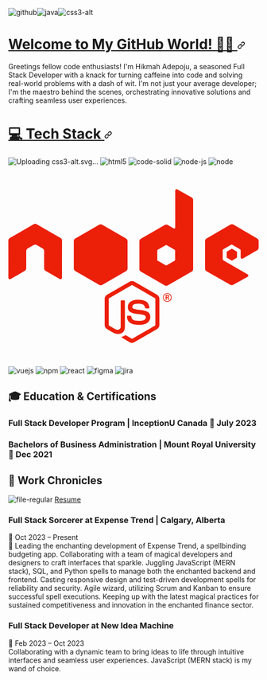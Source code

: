 ![github](https://github.com/hadep275/hadep275/assets/65734173/e49e1718-5a15-4d08-9c3a-ef4993b403ef)![java](https://github.com/hadep275/hadep275/assets/65734173/d9e04df9-f7dc-4289-9124-e22d8bcd93d8)![css3-alt](https://github.com/hadep275/hadep275/assets/65734173/8f38ce6d-f819-409a-a59a-b912fb380284)<h1 id="user-content--about-me" dir="auto"><a class="heading-link" href="#-about-me"> Welcome to My GitHub World! 👩‍💻 <svg class="octicon octicon-link" viewBox="0 0 16 16" version="1.1" width="16" height="16" aria-hidden="true"><path d="m7.775 3.275 1.25-1.25a3.5 3.5 0 1 1 4.95 4.95l-2.5 2.5a3.5 3.5 0 0 1-4.95 0 .751.751 0 0 1 .018-1.042.751.751 0 0 1 1.042-.018 1.998 1.998 0 0 0 2.83 0l2.5-2.5a2.002 2.002 0 0 0-2.83-2.83l-1.25 1.25a.751.751 0 0 1-1.042-.018.751.751 0 0 1-.018-1.042Zm-4.69 9.64a1.998 1.998 0 0 0 2.83 0l1.25-1.25a.751.751 0 0 1 1.042.018.751.751 0 0 1 .018 1.042l-1.25 1.25a3.5 3.5 0 1 1-4.95-4.95l2.5-2.5a3.5 3.5 0 0 1 4.95 0 .751.751 0 0 1-.018 1.042.751.751 0 0 1-1.042.018 1.998 1.998 0 0 0-2.83 0l-2.5 2.5a1.998 1.998 0 0 0 0 2.83Z"></path></svg></a></h1>

Greetings fellow code enthusiasts! I'm Hikmah Adepoju, a seasoned Full Stack Developer with a knack for turning caffeine into code and solving real-world problems with a dash of wit. I'm not just your average developer; I'm the maestro behind the scenes, orchestrating innovative solutions and crafting seamless user experiences.

<!-- ## 🚀 Current Endeavors

### Full Stack Developer at Expense Trend | Calgary, Alberta
📈 Leading the charge in developing and maintaining Expense Trend, a revolutionary budgeting app startup set to redefine financial management. Collaborating with a squad of talented developers and designers, I'm here to make budgeting cool again!

### 💻 Tech Alchemist
🔧 Crafting magic with a diverse set of technical skills, including JavaScript (MERN stack), SQL, and Python. From backend sorcery to frontend enchantment, I'm the wizard ensuring Expense Trend is not just an app but a magical experience.

### 🌐 Agile Extraordinaire
🔄 Engaging in Agile project management practices using Scrum and Kanban methodologies. I juggle tasks faster than you can say "git commit," ensuring the successful execution of projects. -->


<h1 id="user-content--about-me" dir="auto"><a class="heading-link" href="#-about-me">💻 Tech Stack <svg class="octicon octicon-link" viewBox="0 0 16 16" version="1.1" width="16" height="16" aria-hidden="true"><path d="m7.775 3.275 1.25-1.25a3.5 3.5 0 1 1 4.95 4.95l-2.5 2.5a3.5 3.5 0 0 1-4.95 0 .751.751 0 0 1 .018-1.042.751.751 0 0 1 1.042-.018 1.998 1.998 0 0 0 2.83 0l2.5-2.5a2.002 2.002 0 0 0-2.83-2.83l-1.25 1.25a.751.751 0 0 1-1.042-.018.751.751 0 0 1-.018-1.042Zm-4.69 9.64a1.998 1.998 0 0 0 2.83 0l1.25-1.25a.751.751 0 0 1 1.042.018.751.751 0 0 1 .018 1.042l-1.25 1.25a3.5 3.5 0 1 1-4.95-4.95l2.5-2.5a3.5 3.5 0 0 1 4.95 0 .751.751 0 0 1-.018 1.042.751.751 0 0 1-1.042.018 1.998 1.998 0 0 0-2.83 0l-2.5 2.5a1.998 1.998 0 0 0 0 2.83Z"></path></svg></a></h1>

![Upload<svg xmlns="http://www.w3.org/2000/svg" viewBox="0 0 384 512"><!--!Font Awesome Free 6.5.1 by @fontawesome - https://fontawesome.com License - https://fontawesome.com/license/free Copyright 2024 Fonticons, Inc.--><path d="M0 32l34.9 395.8L192 480l157.1-52.2L384 32H0zm313.1 80l-4.8 47.3L193 208.6l-.3 .1h111.5l-12.8 146.6-98.2 28.7-98.8-29.2-6.4-73.9h48.9l3.2 38.3 52.6 13.3 54.7-15.4 3.7-61.6-166.3-.5v-.1l-.2 .1-3.6-46.3L193.1 162l6.5-2.7H76.7L70.9 112h242.2z"/></svg>ing css3-alt.svg…]()
![html5](https://github.com/hadep275/hadep275/assets/65734173/de81e823-d6a6-4298-9515-0e88b230bf04)
![code-solid](https://github.com/hadep275/hadep275/assets/65734173/b9eba399-6599-4774-9748-96980c1afad6)
![node-js](https://github.com/hadep275/hadep275/assets/65734173/2d04681d-6a09-4a74-855b-16aa47c6a988)
![node](https://github.com/hadep275/hadep275/assets/65734173/31b37795-3b88-4c8b-acb8-f3e4ee6fe6c6)<svg xmlns="http://www.w3.org/2000/svg" viewBox="0 0 640 512"><!--!Font Awesome Free 6.5.1 by @fontawesome - https://fontawesome.com License - https://fontawesome.com/license/free Copyright 2024 Fonticons, Inc.--><path fill="#ec1f09" d="M316.3 452c-2.1 0-4.2-.6-6.1-1.6L291 439c-2.9-1.6-1.5-2.2-.5-2.5 3.8-1.3 4.6-1.6 8.7-4 .4-.2 1-.1 1.4 .1l14.8 8.8c.5 .3 1.3 .3 1.8 0L375 408c.5-.3 .9-.9 .9-1.6v-66.7c0-.7-.3-1.3-.9-1.6l-57.8-33.3c-.5-.3-1.2-.3-1.8 0l-57.8 33.3c-.6 .3-.9 1-.9 1.6v66.7c0 .6 .4 1.2 .9 1.5l15.8 9.1c8.6 4.3 13.9-.8 13.9-5.8v-65.9c0-.9 .7-1.7 1.7-1.7h7.3c.9 0 1.7 .7 1.7 1.7v65.9c0 11.5-6.2 18-17.1 18-3.3 0-6 0-13.3-3.6l-15.2-8.7c-3.7-2.2-6.1-6.2-6.1-10.5v-66.7c0-4.3 2.3-8.4 6.1-10.5l57.8-33.4c3.7-2.1 8.5-2.1 12.1 0l57.8 33.4c3.7 2.2 6.1 6.2 6.1 10.5v66.7c0 4.3-2.3 8.4-6.1 10.5l-57.8 33.4c-1.7 1.1-3.8 1.7-6 1.7zm46.7-65.8c0-12.5-8.4-15.8-26.2-18.2-18-2.4-19.8-3.6-19.8-7.8 0-3.5 1.5-8.1 14.8-8.1 11.9 0 16.3 2.6 18.1 10.6 .2 .8 .8 1.3 1.6 1.3h7.5c.5 0 .9-.2 1.2-.5 .3-.4 .5-.8 .4-1.3-1.2-13.8-10.3-20.2-28.8-20.2-16.5 0-26.3 7-26.3 18.6 0 12.7 9.8 16.1 25.6 17.7 18.9 1.9 20.4 4.6 20.4 8.3 0 6.5-5.2 9.2-17.4 9.2-15.3 0-18.7-3.8-19.8-11.4-.1-.8-.8-1.4-1.7-1.4h-7.5c-.9 0-1.7 .7-1.7 1.7 0 9.7 5.3 21.3 30.6 21.3 18.5 0 29-7.2 29-19.8zm54.5-50.1c0 6.1-5 11.1-11.1 11.1s-11.1-5-11.1-11.1c0-6.3 5.2-11.1 11.1-11.1 6-.1 11.1 4.8 11.1 11.1zm-1.8 0c0-5.2-4.2-9.3-9.4-9.3-5.1 0-9.3 4.1-9.3 9.3 0 5.2 4.2 9.4 9.3 9.4 5.2-.1 9.4-4.3 9.4-9.4zm-4.5 6.2h-2.6c-.1-.6-.5-3.8-.5-3.9-.2-.7-.4-1.1-1.3-1.1h-2.2v5h-2.4v-12.5h4.3c1.5 0 4.4 0 4.4 3.3 0 2.3-1.5 2.8-2.4 3.1 1.7 .1 1.8 1.2 2.1 2.8 .1 1 .3 2.7 .6 3.3zm-2.8-8.8c0-1.7-1.2-1.7-1.8-1.7h-2v3.5h1.9c1.6 0 1.9-1.1 1.9-1.8zM137.3 191c0-2.7-1.4-5.1-3.7-6.4l-61.3-35.3c-1-.6-2.2-.9-3.4-1h-.6c-1.2 0-2.3 .4-3.4 1L3.7 184.6C1.4 185.9 0 188.4 0 191l.1 95c0 1.3 .7 2.5 1.8 3.2 1.1 .7 2.5 .7 3.7 0L42 268.3c2.3-1.4 3.7-3.8 3.7-6.4v-44.4c0-2.6 1.4-5.1 3.7-6.4l15.5-8.9c1.2-.7 2.4-1 3.7-1 1.3 0 2.6 .3 3.7 1l15.5 8.9c2.3 1.3 3.7 3.8 3.7 6.4v44.4c0 2.6 1.4 5.1 3.7 6.4l36.4 20.9c1.1 .7 2.6 .7 3.7 0 1.1-.6 1.8-1.9 1.8-3.2l.2-95zM472.5 87.3v176.4c0 2.6-1.4 5.1-3.7 6.4l-61.3 35.4c-2.3 1.3-5.1 1.3-7.4 0l-61.3-35.4c-2.3-1.3-3.7-3.8-3.7-6.4v-70.8c0-2.6 1.4-5.1 3.7-6.4l61.3-35.4c2.3-1.3 5.1-1.3 7.4 0l15.3 8.8c1.7 1 3.9-.3 3.9-2.2v-94c0-2.8 3-4.6 5.5-3.2l36.5 20.4c2.3 1.2 3.8 3.7 3.8 6.4zm-46 128.9c0-.7-.4-1.3-.9-1.6l-21-12.2c-.6-.3-1.3-.3-1.9 0l-21 12.2c-.6 .3-.9 .9-.9 1.6v24.3c0 .7 .4 1.3 .9 1.6l21 12.1c.6 .3 1.3 .3 1.8 0l21-12.1c.6-.3 .9-.9 .9-1.6v-24.3zm209.8-.7c2.3-1.3 3.7-3.8 3.7-6.4V192c0-2.6-1.4-5.1-3.7-6.4l-60.9-35.4c-2.3-1.3-5.1-1.3-7.4 0l-61.3 35.4c-2.3 1.3-3.7 3.8-3.7 6.4v70.8c0 2.7 1.4 5.1 3.7 6.4l60.9 34.7c2.2 1.3 5 1.3 7.3 0l36.8-20.5c2.5-1.4 2.5-5 0-6.4L550 241.6c-1.2-.7-1.9-1.9-1.9-3.2v-22.2c0-1.3 .7-2.5 1.9-3.2l19.2-11.1c1.1-.7 2.6-.7 3.7 0l19.2 11.1c1.1 .7 1.9 1.9 1.9 3.2v17.4c0 2.8 3.1 4.6 5.6 3.2l36.7-21.3zM559 219c-.4 .3-.7 .7-.7 1.2v13.6c0 .5 .3 1 .7 1.2l11.8 6.8c.4 .3 1 .3 1.4 0L584 235c.4-.3 .7-.7 .7-1.2v-13.6c0-.5-.3-1-.7-1.2l-11.8-6.8c-.4-.3-1-.3-1.4 0L559 219zm-254.2 43.5v-70.4c0-2.6-1.6-5.1-3.9-6.4l-61.1-35.2c-2.1-1.2-5-1.4-7.4 0l-61.1 35.2c-2.3 1.3-3.9 3.7-3.9 6.4v70.4c0 2.8 1.9 5.2 4 6.4l61.2 35.2c2.4 1.4 5.2 1.3 7.4 0l61-35.2c1.8-1 3.1-2.7 3.6-4.7 .1-.5 .2-1.1 .2-1.7zm-74.3-124.9l-.8 .5h1.1l-.3-.5zm76.2 130.2l-.4-.7v.9l.4-.2z"/></svg>
![vuejs](https://github.com/hadep275/hadep275/assets/65734173/ad1a344e-5389-4da5-80f6-91be36485804)
![npm](https://github.com/hadep275/hadep275/assets/65734173/65ca6dab-ff5e-4abc-aa49-052178f1f151)
![react](https://github.com/hadep275/hadep275/assets/65734173/cdcbe4df-e64b-4846-869e-fa0e9007331d)
![figma](https://github.com/hadep275/hadep275/assets/65734173/c15adc63-0c9e-4382-b389-f2b494413c9b)
![jira](https://github.com/hadep275/hadep275/assets/65734173/b12c6243-b562-4ecf-b61d-7c166e065375)


## 🎓 Education & Certifications

### Full Stack Developer Program | InceptionU Canada 📅 July 2023  
### Bachelors of Business Administration | Mount Royal University 📅 Dec 2021 

## 💼 Work Chronicles  

![file-regular](https://github.com/hadep275/Resume/assets/65734173/a116c038-77b1-4a10-94ab-db32582fd4f2) [Resume](https://hadep275.github.io/Resume/)

### Full Stack Sorcerer at Expense Trend | Calgary, Alberta
📅 Oct 2023 – Present  
🚀 Leading the enchanting development of Expense Trend, a spellbinding budgeting app. Collaborating with a team of magical developers and designers to craft interfaces that sparkle. Juggling JavaScript (MERN stack), SQL, and Python spells to manage both the enchanted backend and frontend. Casting responsive design and test-driven development spells for reliability and security. Agile wizard, utilizing Scrum and Kanban to ensure successful spell executions. Keeping up with the latest magical practices for sustained competitiveness and innovation in the enchanted finance sector.

### Full Stack Developer at New Idea Machine
🚀 Feb 2023 – Oct 2023  
Collaborating with a dynamic team to bring ideas to life through intuitive interfaces and seamless user experiences. JavaScript (MERN stack) is my wand of choice.





<!-- ## 🚗 Fun Fact 🎉

👨‍✈️ As a seasoned pilot soaring through the skies, 🌐 I've mastered both the art of coding and the art of aviation. ✈️ They say writing code is like flying a plane—you only really understand it when something goes wrong mid-air! ✈️ In both worlds, attention to detail is key, and I've learned that a well-organized cockpit is just as crucial as well-organized code🌐. Remember, in coding and flying, errors are called bugs and turbulence, respectively—both can be a bit bumpy, but with the right skills, you'll navigate through smoothly! 🛫

So, grab a virtual coffee, scroll through my repositories, and let's embark on a coding adventure together! 🚀✨ -->


<!--
**hadep275/hadep275** is a ✨ _special_ ✨ repository because its `README.md` (this file) appears on your GitHub profile.

Here are some ideas to get you started:

- 🔭 I’m currently working on ...
- 🌱 I’m currently learning ...
- 👯 I’m looking to collaborate on ...
- 🤔 I’m looking for help with ...
- 💬 Ask me about ...
- 📫 How to reach me: ...
- 😄 Pronouns: ...
- ⚡ Fun fact: ...
-->
